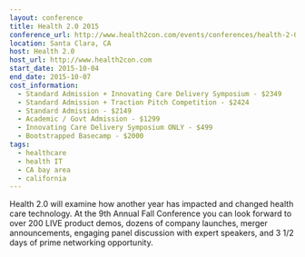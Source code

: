```yaml
---
layout: conference
title: Health 2.0 2015
conference_url: http://www.health2con.com/events/conferences/health-2-0-fall-2015/
location: Santa Clara, CA
host: Health 2.0
host_url: http://www.health2con.com
start_date: 2015-10-04
end_date: 2015-10-07
cost_information:
  - Standard Admission + Innovating Care Delivery Symposium - $2349
  - Standard Admission + Traction Pitch Competition - $2424
  - Standard Admission - $2149
  - Academic / Govt Admission - $1299
  - Innovating Care Delivery Symposium ONLY - $499
  - Bootstrapped Basecamp - $2000
tags:
  - healthcare
  - health IT
  - CA bay area
  - california
---
```


Health 2.0 will examine how another year has impacted and changed health care technology. At the 9th Annual Fall Conference you can look forward to over 200 LIVE product demos, dozens of company launches, merger announcements, engaging panel discussion with expert speakers, and 3 1/2 days of prime networking opportunity.
